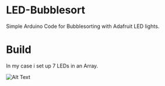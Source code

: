 # LED-Bubblesort

Simple Arduino Code for Bubblesorting with Adafruit LED lights.

# Build

In my case i set up 7 LEDs in an Array.

![Alt Text](https://media.giphy.com/media/pzB5n6MFMaM7zqlcqz/giphy.gif)
